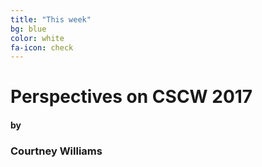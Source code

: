 ```yaml
---
title: "This week"
bg: blue
color: white
fa-icon: check
---
```


# Perspectives on CSCW 2017

#### by

### Courtney Williams

